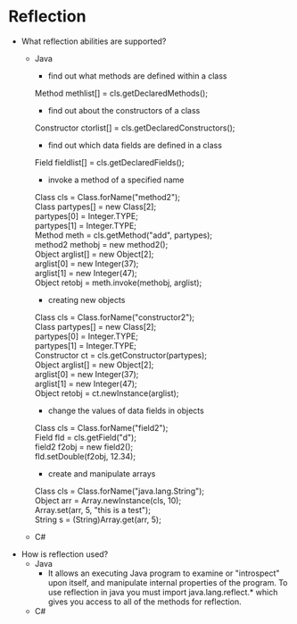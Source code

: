 # Reflection
* What reflection abilities are supported?
  - Java
    * find out what methods are defined within a class
  
    Method methlist[]  = cls.getDeclaredMethods();
  
    * find out about the constructors of a class
  
    Constructor ctorlist[] = cls.getDeclaredConstructors();
  
    * find out which data fields are defined in a class
  
    Field fieldlist[] = cls.getDeclaredFields();
  
    * invoke a method of a specified name
  
    Class cls = Class.forName("method2");  
    Class partypes[] = new Class[2];  
    partypes[0] = Integer.TYPE;  
    partypes[1] = Integer.TYPE;  
    Method meth = cls.getMethod("add", partypes);  
    method2 methobj = new method2();  
    Object arglist[] = new Object[2];  
    arglist[0] = new Integer(37);  
    arglist[1] = new Integer(47);  
    Object retobj = meth.invoke(methobj, arglist);
  
    * creating new objects
  
    Class cls = Class.forName("constructor2");  
    Class partypes[] = new Class[2];  
    partypes[0] = Integer.TYPE;  
    partypes[1] = Integer.TYPE;  
    Constructor ct = cls.getConstructor(partypes);  
    Object arglist[] = new Object[2];  
    arglist[0] = new Integer(37);  
    arglist[1] = new Integer(47);  
    Object retobj = ct.newInstance(arglist);  
  
    * change the values of data fields in objects
  
    Class cls = Class.forName("field2");  
    Field fld = cls.getField("d");  
    field2 f2obj = new field2();  
    fld.setDouble(f2obj, 12.34);   
            
    * create and manipulate arrays
  
    Class cls = Class.forName("java.lang.String");  
    Object arr = Array.newInstance(cls, 10);  
    Array.set(arr, 5, "this is a test");  
    String s = (String)Array.get(arr, 5);  
  
  - C#
* How is reflection used?
  - Java
    * It allows an executing Java program to examine or "introspect" upon itself, and manipulate internal properties of the program. To use reflection in java you must import java.lang.reflect.* which gives you access to all of the methods for reflection.
  - C#
